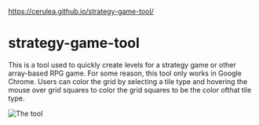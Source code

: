 https://cerulea.github.io/strategy-game-tool/

# strategy-game-tool

This is a tool used to quickly create levels for a strategy game or other array-based RPG game.
For some reason, this tool only works in Google Chrome.
Users can color the grid by selecting a tile type and hovering the mouse
over grid squares to color the grid squares to be the color ofthat tile type.

![The tool](https://github.com/cerulea/strategy-game-tool/blob/master/images/tool.PNG)
